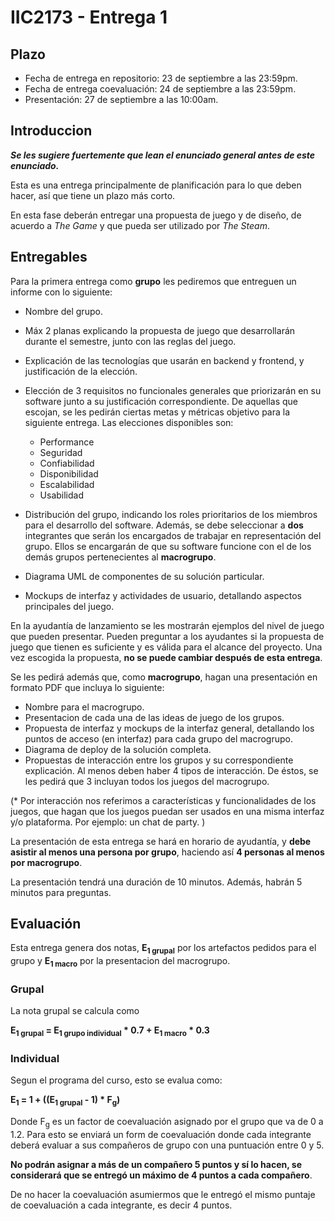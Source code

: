 # IIC2173 - Entrega 1

## Plazo

* Fecha de entrega en repositorio: 23 de septiembre a las 23:59pm.
* Fecha de entrega coevaluación: 24 de septiembre a las 23:59pm.
* Presentación: 27 de septiembre a las 10:00am.

## Introduccion

***Se les sugiere fuertemente que lean el enunciado general antes de este enunciado.***

Esta es una entrega principalmente de planificación para lo que deben hacer, así que tiene un plazo más corto. 

En esta fase deberán entregar una propuesta de juego y de diseño, de acuerdo a *The Game* y que pueda ser utilizado por *The Steam*.

## Entregables

Para la primera entrega como **grupo** les pediremos que entreguen un informe con lo siguiente:

* Nombre del grupo.
* Máx 2 planas explicando la propuesta de juego que desarrollarán durante el semestre, junto con las reglas del juego.
* Explicación de las tecnologías que usarán en backend y frontend, y justificación de la elección.
* Elección de 3 requisitos no funcionales generales que priorizarán en su software junto a su justificación correspondiente. De aquellas que escojan, se les pedirán ciertas metas y métricas objetivo para la siguiente entrega. Las elecciones disponibles son:
    * Performance
    * Seguridad
    * Confiabilidad
    * Disponibilidad
    * Escalabilidad
    * Usabilidad

* Distribución del grupo, indicando los roles prioritarios de los miembros para el desarrollo del software. Además, se debe seleccionar a **dos** integrantes que serán los encargados de trabajar en representación del grupo. Ellos se encargarán de que su software funcione con el de los demás grupos pertenecientes al **macrogrupo**.
* Diagrama UML de componentes de su solución particular.
* Mockups de interfaz y actividades de usuario, detallando aspectos principales del juego. 

En la ayudantía de lanzamiento se les mostrarán ejemplos del nivel de juego que pueden presentar. Pueden preguntar a los ayudantes si la propuesta de juego que tienen es suficiente y es válida para el alcance del proyecto. Una vez escogida la propuesta, **no se puede cambiar después de esta entrega**.

Se les pedirá además que, como **macrogrupo**, hagan una presentación en formato PDF que incluya lo siguiente: 

* Nombre para el macrogrupo.
* Presentacion de cada una de las ideas de juego de los grupos.
* Propuesta de interfaz y mockups de la interfaz general, detallando los puntos de acceso (en interfaz) para cada grupo del macrogrupo.
* Diagrama de deploy de la solución completa.
* Propuestas de interacción entre los grupos y su correspondiente explicación. Al menos deben haber 4 tipos de interacción. De éstos, se les pedirá que 3 incluyan todos los juegos del macrogrupo.


(* Por interacción nos referimos a características y funcionalidades de los juegos, que hagan que los juegos puedan ser usados en una misma interfaz y/o plataforma. Por ejemplo: un chat de party. )

La presentación de esta entrega se hará en horario de ayudantía, y **debe asistir al menos una persona por grupo**, haciendo así **4 personas al menos por macrogrupo**.

La presentación tendrá una duración de 10 minutos. Además, habrán 5 minutos para preguntas.

## Evaluación

Esta entrega genera dos notas, **E<sub>1 grupal</sub>** por los artefactos pedidos para el grupo y **E<sub>1 macro</sub>** por la presentacion del macrogrupo.

### Grupal

La nota grupal se calcula como 

**E<sub>1 grupal</sub> = E<sub>1 grupo individual</sub> * 0.7 + E<sub>1 macro</sub> * 0.3**

### Individual

Segun el programa del curso, esto se evalua como:

**E<sub>1</sub> = 1 + ((E<sub>1 grupal</sub> - 1) * F<sub>g</sub>)**			

Donde F<sub>g</sub> es un factor de coevaluación asignado por el grupo que va de 0 a 1.2. Para esto se enviará un form de coevaluación donde cada integrante deberá evaluar a sus compañeros de grupo con una puntuación entre 0 y 5. 

**No podrán asignar a más de un compañero 5 puntos y sí lo hacen, se considerará que se entregó un máximo de 4 puntos a cada compañero**.

De no hacer la coevaluación asumiermos que le entregó el mismo puntaje de coevaluación a cada integrante, es decir 4 puntos.

<!---
El no hacer la coevaluación implica un **descuento de 1 punto** en la nota individual, y asumiermos que le entregó el mismo puntaje de coevaluación a cada integrante, es decir 4 puntos.

Donde F<sub>g</sub> es un factor de coevaluación asignado por el grupo que va de 0 a 1.2. Para esto se enviará un form de coevaluación donde cada integrante deberá evaluar a sus compañeros de grupo con una puntuación entre 0 y 6. 

**No podran asignar a más de un compañero 6 puntos y si lo hacen, alguien tiene que tener 4 puntos o menos**

De romper esta regla, tendran un **descuento de 1 punto** en su nota individual por la entrega

El no hacer la coevaluación implica un **descuento de 1 punto** en la nota individual, y asumiermos que le entregó el mismo puntaje de coevaluación a cada integrante, es decir 4 puntos.
--->
